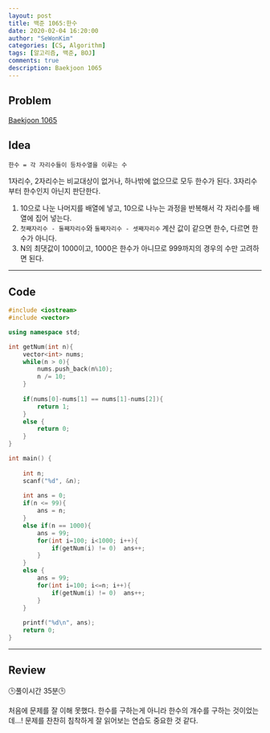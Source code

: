 ```yaml
---
layout: post
title: 백준 1065:한수
date: 2020-02-04 16:20:00
author: "SeWonKim"
categories: [CS, Algorithm]
tags: [알고리즘, 백준, BOJ]
comments: true
description: Baekjoon 1065
---
```


## Problem

[Baekjoon 1065](https://www.acmicpc.net/problem/1065)


## Idea

`한수 = 각 자리수들이 등차수열을 이루는 수`

1자리수, 2자리수는 비교대상이 없거나, 하나밖에 없으므로 모두 한수가 된다.
3자리수부터 한수인지 아닌지 판단한다.

1. 10으로 나눈 나머지를 배열에 넣고, 10으로 나누는 과정을 반복해서 각 자리수를 배열에 집어 넣는다.
2. `첫째자리수 - 둘째자리수`와 `둘째자리수 - 셋째자리수` 계산 값이 같으면 한수, 다르면 한수가 아니다.
3. N의 최댓값이 1000이고, 1000은 한수가 아니므로 999까지의 경우의 수만 고려하면 된다.




---

## Code
```cpp
#include <iostream>
#include <vector>

using namespace std;

int getNum(int n){
	vector<int> nums;
	while(n > 0){
		nums.push_back(n%10);
		n /= 10;
	}
	
	if(nums[0]-nums[1] == nums[1]-nums[2]){
		return 1;
	}
	else {
		return 0;
	}
}

int main() {
	
	int n;
	scanf("%d", &n);
	
	int ans = 0;
	if(n <= 99){
		ans = n;
	}
	else if(n == 1000){
		ans = 99;
		for(int i=100; i<1000; i++){
			if(getNum(i) != 0)	ans++;
		}
	}
	else {
		ans = 99;
		for(int i=100; i<=n; i++){
			if(getNum(i) != 0)	ans++;
		}	
	}
	
	printf("%d\n", ans);
	return 0;
}
```
---

## Review
🕒풀이시간 35분🕒 

처음에 문제를 잘 이해 못했다. 한수를 구하는게 아니라 한수의 개수를 구하는 것이었는데...! 문제를 찬찬히 침착하게 잘 읽어보는 연습도 중요한 것 같다.
